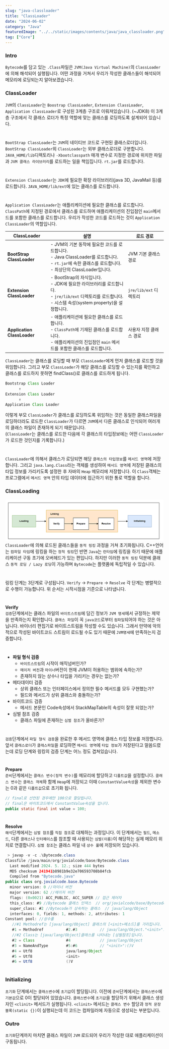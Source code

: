 ```yaml
---
slug: "java-classloader"
title: "ClassLoader"
date: "2024-06-02"
category: "Java"
featuredImage: "../../static/images/contents/java/java_classloader.png"
tag: ["Core"]
---
```


### Intro
`Bytecode`를 담고 있는 `.Class`파일은 `JVM(Java Virtual Machine)`의 `ClassLoader`에 의해 해석되어 실행됩니다.
어떤 과정을 거쳐서 우리가 작성한 클래스들이 해석되어 메모리에 로딩되는지 알아보겠습니다.

### ClassLoader
`JVM`의 `ClassLoader`는 `Boostrap ClassLoader`, `Extension ClassLoader`, `Application ClassLoader`로 구성된 3계층 구조로 이뤄져있습니다. (~JDK8)
이 3계층 구조에서 각 클래스 로더가 특정 역할에 맞는 클래스를 로딩하도록 설계되어 있습니다. 
# 
`BootStrap ClassLoader`는 `JVM`의 네이티브 코드로 구현된 클래스로더입니다. `BootStrap ClassLoader`외 `ClassLoader`는 외부 클래스로더로 구분합니다.
`JAVA_HOME/lib`디렉토리나 `-Xbootclasspath` 매개 변수로 지정한 경로에 위치한 파일과 `JVM 클래스 라이브러리`를 로드하는 일을 책임집니다.
`rt.jar`를 로드합니다.
#
`Extension ClassLoader`는 `JDK`에 필요한 확장 라이브러리(java 3D, JavaMail 등)를 로드합니다. 
`JAVA_HOME/lib/ext`에 있는 클래스를 로드합니다.

# 
`Application ClassLoader`는 애플리케이션에 필요한 클래스를 로드합니다.
`ClassPath`에 지정된 경로에서 클래스를 로드하며 애플리케이션의 진입점인 `main`메서드를 포함한 클래스를 로드합니다.
우리가 작성한 코드를 로드하는 것이 `Application ClassLoader`의 역할입니다.

<div class="tableWrapper">

| **ClassLoader**        | **설명**                                                                                                                                     | **로드 경로**                 |
|--------------------------|---------------------------------------------------------------------------------------------------------------------------------------------|-----------------------------|
| **BootStrap ClassLoader** | - JVM의 기본 동작에 필요한 코드를 로드합니다.<br> - Java ClassLoader를 로드합니다.<br> - `rt.jar`에 속한 클래스를 로드합니다.<br> - 최상단의 ClassLoader입니다. | JVM 기본 클래스 경로           |
| **Extension ClassLoader** | - BootStrap의 자식입니다.<br> - JDK에 필요한 라이브러리를 로드합니다.<br> - `jre/lib/ext` 디렉토리를 로드합니다.<br> - 시스템 속성(system property)을 설정합니다. | `jre/lib/ext` 디렉토리         |
| **Application ClassLoader** | - 애플리케이션에 필요한 클래스를 로드합니다.<br> - `ClassPath`에 기재된 클래스를 로드합니다.<br> - 애플리케이션의 진입점인 `main` 메서드를 포함한 클래스를 로드합니다. | 사용자 지정 클래스 경로          |

</div>

`ClassLoader`는 클래스를 로딩할 때 부모 `ClassLoader`에게 먼저 클래스를 로드할 것을 위임합니다.
그리고 부모 `ClassLoader`가 해당 클래스를 로딩할 수 있는지를 확인하고 클래스를 로드하지 못하면 findClass()로 클래스를 로드하게 됩니다.

```java
Bootstrap Class Loader
      ↑
Extension Class Loader
      ↑
Application Class Loader
```

이렇게 부모 `ClassLoader`가 클래스를 로딩하도록 위임하는 것은 동일한 클래스파일을 로딩하더라도 로드한 `ClassLoader`가 다르면 
`JVM`에서 다른 클래스로 인식되어 여러개의 클래스 파일이 존재하게 되기 때문입니다.  
(`ClassLoader`는 클래스를 로드한 다음에 각 클래스의 타입정보에는 어떤 `ClassLoader`가 로드한 것인지를 기록합니다.)
# 
`ClassLoader`에 의해서 클래스가 로딩되면 해당 `클래스의 타입정보`를 `메서드 영역`에 저장합니다.
그리고 `java.lang.Class`라는 객체를 생성하여 `메서드 영역`에 저장된 클래스의 타입 정보를 가리키도록 설정한 후 자바의 `Heap` 메모리에 저장합니다. 
이 `Class`객체는 프로그램에서 `메서드 영역` 안의 타입 데이터에 접근하기 위한 통로 역할을 합니다.

### ClassLoading
![classLoading](../../static/images/contents/java/java_classloading.png)
`ClassLoader`에 의해 로드된 클래스들을 `동적 링킹` 과정을 거쳐 초기화됩니다.
C++언어는 `컴파일 타임`에 링킹을 하는 `정적 링킹`인 반면 `Java`는 `런타임`에 링킹을 하기 때문에 애플리케이션 구동 초기에 오버헤드가 있는 편입니다.
하지만 이러한 `동적 링킹` 덕분에 클래스 `동적 로딩 / Lazy 로딩`이 가능하며 `Bytecode`는 플랫폼에 독립적일 수 있습니다. 
#
링킹 단계는 3단계로 구성됩니다.
`Verify` -> `Prepare` -> `Resolve` 각 단계는 병렬적으로 수행이 가능합니다.
위 순서는 시작시점을 기준으로 나타냅니다.
# 
**Verify**   
`검증`단계에서는 클래스 파일의 `바이트스트림`에 담긴 정보가 `JVM 명세`에서 규정하는 제약을 만족하는지 확인합니다.
`클래스 파일`이 꼭 `java코드`로부터 `컴파일`되어야 하는 것은 아닙니다. 
바이너리 편집기로 바이트스트림을 작성할 수도 있습니다. 
그래서 만약에 악의적으로 작성된 바이트코드 스트림이 로드될 수도 있기 때문에 `JVM명세`에 만족하는지 검증합니다.
#
- **파일 형식 검증**
  - `바이트스트림`의 시작이 매직넘버인가?  
  - `메이저 버전`과 `마이너`버전이 현재 JVM이 허용하는 범위에 속하는가?  
  - 존재하지 않는 상수나 타입을 가리키는 경우는 없는가?
- 메타데이터 검증
  - 상위 클래스 또는 인터페이스에서 정의한 필수 메서드를 모두 구현했는가?
  - 필드와 메서드가 상위 클래스와 충돌하는가?
- 바이트코드 검증
  - 메서드 본문인 Code속성에서 StackMapTable의 속성이 잘못 되었는가?
- 심벌 참조 검증
  - 클래스 파일에 존재하는 `심벌 참조`가 올바른가?
#

`검증`단계에서 `파일 형식 검증`을 완료한 후 메서드 영역에 클래스 타입 정보를 저장합니다.
앞서 `클래스로더`가 `클래스파일`을 로딩하면 `메서드 영역`에 `타입 정보`가 저장된다고 말씀드렸는데
로딩 단계와 링킹의 검증 단계는 어느 정도 겹쳐있습니다.
#
**Prepare**  
`준비`단계에서는 `클래스 변수(정적 변수)`를 메모리에 할당하고 `디폴트값`을 설정합니다.
`클래스 변수`는 `클래스 객체`와 함께 `Heap`에 저장되고 이때 `ConstantValue속성`을 제외한 변수는 0과 같은 `디폴트값`으로 초기화 됩니다.

```java
// final로 선언된 경우에만 100으로 할당됩니다.
// final은 바이트코드에서 ConstantValue속성을 입니다.
public static final int value = 100; 
```
#
**Resolve**  
`해석`단계에서는 `심벌 참조`를 `직접 참조`로 대체하는 과정입니다.
이 단계에서는 `필드`, `메소드`, 다른 `클래스`나 `인터페이스`를 참조할 때 사용되는 `심벌(이름)`이 해당하는 실제 메모리 위치로 연결합니다.
`심벌 참조`는 클래스 파일 내 `상수 풀`에 저장되어 있습니다.

```java
 > javap -v -c .\Bytecode.class
Classfile /java/main/org/jovialcode/base/Bytecode.class
  Last modified 2024. 5. 12.; size 444 bytes
  MD5 checksum 241941b8981b9e32e706593708b84fcb
  Compiled from "Bytecode.java"
public class org.jovialcode.base.Bytecode
  minor version: 0 //마이너 버전
  major version: 62 //메이저 버전
  flags: (0x0021) ACC_PUBLIC, ACC_SUPER // 접근 제어자
  this_class: #9 //Bytecode 클래스 인덱스  // org/jovialcode/base/Bytecode
  super_class: #2 //Bytecode가 상속하는 클래스  // java/lang/Object
  interfaces: 0, fields: 1, methods: 2, attributes: 1
Constant pool: //상수풀
   //#1 Methodref는 [java/lang/Object] 클래스의 [<init>메소드]를 가리킵니다.  
   #1 = Methodref          #2.#3          // java/lang/Object."<init>":()V
   //#2 Class는 [java/lang/Object]클래스를 나타내는 [심벌참조]입니다.
   #2 = Class              #4             // java/lang/Object
   #3 = NameAndType        #5:#6          // "<init>":()V
   #4 = Utf8               java/lang/Object
   #5 = Utf8               <init>
   #6 = Utf8               ()V
```
# 
### Initializing
`초기화` 단계에서는 `클래스변수`에 `초기값`이 할당됩니다. 
이전에 `준비`단계에서는 `클래스변수`에 `기본값`으로 0이 할당되어 있었습니다.
`클래스변수`에 `초기값`을 할당하기 위해서 클래스 생성자인 `<clinit>` 메서드가 실행됩니다. 
`<clinit>` 메서드는 `클래스 변수` 할당과 `정적 문장 블록(static {})`이 실행되는데 
이 코드는 컴파일러에 자동으로 생성되는 부분입니다.

### Outro
`초기화`단계까지 마치면 클래스 파일이 `JVM` 로드되어 
우리가 작성한 대로 애플리케이션이 구동됩니다. 
